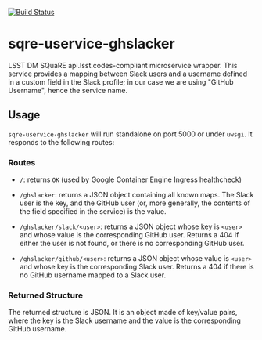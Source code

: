 [![Build Status](https://travis-ci.org/lsst-sqre/uservice-ghslacker.svg?branch=master)](https://travis-ci.org/lsst-sqre/uservice-ghslacker)

# sqre-uservice-ghslacker

LSST DM SQuaRE api.lsst.codes-compliant microservice wrapper.  This
service provides a mapping between Slack users and a username defined in
a custom field in the Slack profile; in our case we are using "GitHub
Username", hence the service name.

## Usage

`sqre-uservice-ghslacker` will run standalone on port
5000 or under `uwsgi`.  It responds to the following routes:

### Routes

* `/`: returns `OK` (used by Google Container Engine Ingress healthcheck)

* `/ghslacker`: returns a JSON object containing all known maps.  The
  Slack user is the key, and the GitHub user (or, more generally, the
  contents of the field specified in the service) is the value.

* `/ghslacker/slack/<user>`: returns a JSON object whose key is `<user>`
  and whose value is the corresponding GitHub user.  Returns a 404 if
  either the user is not found, or there is no corresponding GitHub user.
  
* `/ghslacker/github/<user>`: returns a JSON object whose value is
  `<user>` and whose key is the corresponding Slack user.  Returns a 404
  if there is no GitHub username <user> mapped to a Slack user.

### Returned Structure

The returned structure is JSON.  It is an object made of key/value pairs,
where the key is the Slack username and the value is the corresponding
GitHub username.

